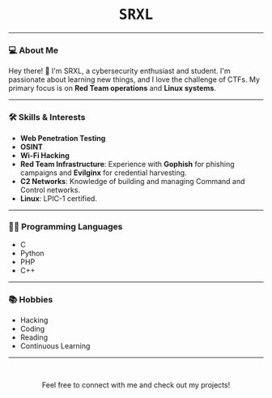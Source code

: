 <div align="center">
  <h1 style="font-family: monospace;">SRXL</h1>
</div>

---

### 💻 About Me

Hey there! 👋 I'm SRXL, a cybersecurity enthusiast and student. I'm passionate about learning new things, and I love the challenge of CTFs. My primary focus is on **Red Team operations** and **Linux systems**.

---

### 🛠️ Skills & Interests

* **Web Penetration Testing**
* **OSINT**
* **Wi-Fi Hacking**
* **Red Team Infrastructure**: Experience with **Gophish** for phishing campaigns and **Evilginx** for credential harvesting.
* **C2 Networks**: Knowledge of building and managing Command and Control networks.
* **Linux**: LPIC-1 certified.

---

### 👨‍💻 Programming Languages

* C
* Python
* PHP
* C++

---

### 📚 Hobbies

* Hacking
* Coding
* Reading
* Continuous Learning

---

<br>
<div align="center">
  <p>Feel free to connect with me and check out my projects!</p>
</div>

